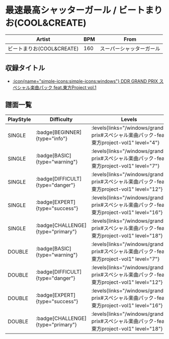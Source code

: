 # 最速最高シャッターガール / ビートまりお(COOL&CREATE)

|Artist|BPM|From|
|------|---|----|
|ビートまりお(COOL&CREATE)|160|スーパーシャッターガール|

## 収録タイトル

- [:icon{name="simple-icons:simple-icons:windows"} DDR GRAND PRIX スペシャル楽曲パック feat.東方Project vol.1](/windows/grand-prix#スペシャル楽曲パック-feat東方project-vol1)

## 譜面一覧

|PlayStyle|Difficulty|Levels|Notes|Movie|
|---------|----------|------|-----|-----|
|SINGLE| :badge[BEGINNER]{type="info"}| :levels{links="/windows/grand-prix#スペシャル楽曲パック-feat東方project-vol1" level="4"}|100/3||
|SINGLE| :badge[BASIC]{type="warning"}| :levels{links="/windows/grand-prix#スペシャル楽曲パック-feat東方project-vol1" level="7"}|248/18||
|SINGLE| :badge[DIFFICULT]{type="danger"}| :levels{links="/windows/grand-prix#スペシャル楽曲パック-feat東方project-vol1" level="12"}|429/20||
|SINGLE| :badge[EXPERT]{type="success"}| :levels{links="/windows/grand-prix#スペシャル楽曲パック-feat東方project-vol1" level="16"}|564/39||
|SINGLE| :badge[CHALLENGE]{type="primary"}| :levels{links="/windows/grand-prix#スペシャル楽曲パック-feat東方project-vol1" level="18"}|726/27||
|DOUBLE| :badge[BASIC]{type="warning"}| :levels{links="/windows/grand-prix#スペシャル楽曲パック-feat東方project-vol1" level="7"}|234/15||
|DOUBLE| :badge[DIFFICULT]{type="danger"}| :levels{links="/windows/grand-prix#スペシャル楽曲パック-feat東方project-vol1" level="12"}|420/17||
|DOUBLE| :badge[EXPERT]{type="success"}| :levels{links="/windows/grand-prix#スペシャル楽曲パック-feat東方project-vol1" level="16"}|566/31||
|DOUBLE| :badge[CHALLENGE]{type="primary"}| :levels{links="/windows/grand-prix#スペシャル楽曲パック-feat東方project-vol1" level="18"}|676/28||

